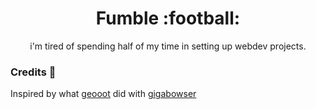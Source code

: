 <h1 align="center">
    Fumble :football:
</h1>

<p align="center">i'm tired of spending half of my time in setting up webdev projects.</p>

### Credits :newspaper:

Inspired by what [geooot](https://github.com/geooot) did with [gigabowser](https://github.com/tamu-datathon-org/gigabowser)
